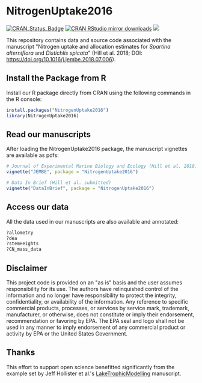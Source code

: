 # NitrogenUptake2016


[![CRAN_Status_Badge](http://www.r-pkg.org/badges/version/NitrogenUptake2016)](https://cran.r-project.org/package=NitrogenUptake2016) [![CRAN RStudio mirror downloads](http://cranlogs.r-pkg.org/badges/NitrogenUptake2016)](https://cran.r-project.org/package=NitrogenUptake2016) [![](http://cranlogs.r-pkg.org/badges/grand-total/NitrogenUptake2016)](https://cran.r-project.org/package=NitrogenUptake2016)



This repository contains data and source code associated with the manuscript "Nitrogen uptake and allocation estimates for _Spartina alterniflora_ and _Distichlis spicata_" (Hill et al. 2018; DOI: https://doi.org/10.1016/j.jembe.2018.07.006).


## Install the Package from R

Install our R package directly from CRAN using the following commands in the R console:

```r
install.packages("NitrogenUptake2016")
library(NitrogenUptake2016)
```


## Read our manuscripts

After loading the NitrogenUptake2016 package, the manuscript vignettes are available as pdfs:

```r
# Journal of Experimental Marine Biology and Ecology (Hill et al. 2018)
vignette("JEMBE", package = "NitrogenUptake2016")

# Data In Brief (Hill et al. submitted)
vignette("DataInBrief", package = "NitrogenUptake2016")
```



## Access our data

All the data used in our manuscripts are also available and annotated:

```r
?allometry
?dea
?stemHeights
?CN_mass_data
```


## Disclaimer 

This project code is provided on an "as is" basis and the user assumes responsibility for its use. The authors have relinquished control of the information and no longer have responsibility to protect the integrity, confidentiality, or availability of the information. Any reference to specific commercial products, processes, or services by service mark, trademark, manufacturer, or otherwise, does not constitute or imply their endorsement, recommendation or favoring by EPA. The EPA seal and logo shall not be used in any manner to imply endorsement of any commercial product or activity by EPA or the United States Government.


## Thanks 

This effort to support open science benefitted significantly from the example set by Jeff Hollister et al.'s [LakeTrophicModelling](https://github.com/USEPA/LakeTrophicModelling) manuscript.


